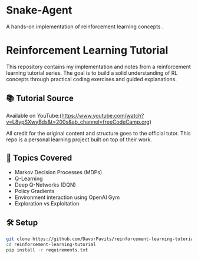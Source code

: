 # Snake-Agent
A hands-on implementation of reinforcement learning concepts . 

# Reinforcement Learning Tutorial
This repository contains my implementation and notes from a reinforcement learning tutorial series. The goal is to build a solid understanding of RL concepts through practical coding exercises and guided explanations.

## 📚 Tutorial Source
Available on YouTube:(https://www.youtube.com/watch?v=L8ypSXwyBds&t=200s&ab_channel=freeCodeCamp.org)


All credit for the original content and structure goes to the official tutor. This repo is a personal learning project built on top of their work.

## 🧠 Topics Covered

- Markov Decision Processes (MDPs)
- Q-Learning
- Deep Q-Networks (DQN)
- Policy Gradients
- Environment interaction using OpenAI Gym
- Exploration vs Exploitation

## 🛠️ Setup

```bash
git clone https://github.com/DavorPavits/reinforcement-learning-tutorial.git
cd reinforcement-learning-tutorial
pip install -r requirements.txt
